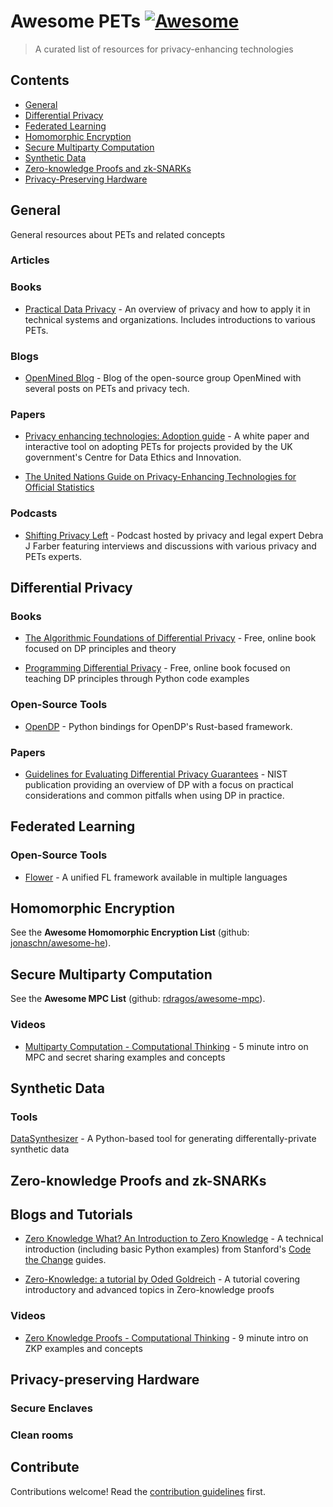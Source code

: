 # Awesome PETs [![Awesome](https://awesome.re/badge.svg)](https://awesome.re)

> A curated list of resources for privacy-enhancing technologies


## Contents

- [General](#general)
- [Differential Privacy](#differential-privacy)
- [Federated Learning](#federated-learning)
- [Homomorphic Encryption](#homomorphic-encryption)
- [Secure Multiparty Computation](#secure-multiparty-computation)
- [Synthetic Data](#synthetic-data)
- [Zero-knowledge Proofs and zk-SNARKs](#zero-knowledge-proofs-and-zk-snarks)
- [Privacy-Preserving Hardware](#privacy-preserving-hardware)

## General

General resources about PETs and related concepts

### Articles

### Books

- [Practical Data Privacy](https://www.oreilly.com/library/view/practical-data-privacy/9781098129453/) - An overview of privacy and how to apply it in technical systems and organizations. Includes introductions to various PETs.

### Blogs

- [OpenMined Blog](https://blog.openmined.org/) - Blog of the open-source group OpenMined with several posts on PETs and privacy tech.

### Papers

- [Privacy enhancing technologies: Adoption guide](https://www.gov.uk/government/publications/privacy-enhancing-technologies-adoption-guide) - A white paper and interactive tool on adopting PETs for projects provided by the UK government's Centre for Data Ethics and Innovation.

- [The United Nations Guide on Privacy-Enhancing Technologies for Official Statistics](https://unstats.un.org/bigdata/task-teams/privacy/guide/2023_UN%20PET%20Guide.pdf)

### Podcasts

- [Shifting Privacy Left](https://shiftingprivacyleft.com/) - Podcast hosted by privacy and legal expert Debra J Farber featuring interviews and discussions with various privacy and PETs experts.

## Differential Privacy

### Books

- [The Algorithmic Foundations of Differential Privacy](https://www.cis.upenn.edu/~aaroth/Papers/privacybook.pdf) - Free, online book focused on DP principles and theory

- [Programming Differential Privacy](https://programming-dp.com/) - Free, online book focused on teaching DP principles through Python code examples

### Open-Source Tools

- [OpenDP](https://github.com/opendp/opendp) - Python bindings for OpenDP's Rust-based framework.

### Papers

- [Guidelines for Evaluating Differential Privacy Guarantees](https://csrc.nist.gov/pubs/sp/800/226/ipd) - NIST publication providing an overview of DP with a focus on practical considerations and common pitfalls when using DP in practice.

## Federated Learning

### Open-Source Tools

- [Flower](https://flower.dev/) - A unified FL framework available in multiple languages

## Homomorphic Encryption

See the **Awesome Homomorphic Encryption List** (github: [jonaschn/awesome-he](https://github.com/jonaschn/awesome-he)).

## Secure Multiparty Computation

See the **Awesome MPC List** (github: [rdragos/awesome-mpc](https://github.com/rdragos/awesome-mpc)).

### Videos

- [Multiparty Computation - Computational Thinking](https://www.youtube.com/watch?v=5qzNe1hk0oY) - 5 minute intro on MPC and secret sharing examples and concepts

## Synthetic Data

### Tools

[DataSynthesizer](https://github.com/DataResponsibly/DataSynthesizer) - A Python-based tool for generating differentally-private synthetic data

## Zero-knowledge Proofs and zk-SNARKs

## Blogs and Tutorials

- [Zero Knowledge What? An Introduction to Zero Knowledge](https://codethechange.stanford.edu/guides/guide_zk.html) - A technical introduction (including basic Python examples) from Stanford's [Code the Change](https://codethechange.stanford.edu/#/) guides.

- [Zero-Knowledge: a tutorial by Oded Goldreich](https://www.wisdom.weizmann.ac.il/~oded/zk-tut02.html) - A tutorial covering introductory and advanced topics in Zero-knowledge proofs

### Videos

- [Zero Knowledge Proofs - Computational Thinking](https://www.youtube.com/watch?v=5qzNe1hk0oY) - 9 minute intro on ZKP examples and concepts

## Privacy-preserving Hardware

### Secure Enclaves

### Clean rooms

## Contribute

Contributions welcome! Read the [contribution guidelines](contributing.md) first.

